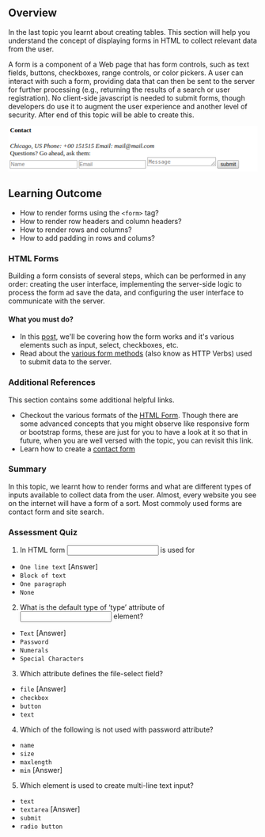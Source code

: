 ## Overview

In the last topic you learnt about creating tables. This section will help you understand the concept of displaying forms in HTML to collect relevant data from the user.

A form is a component of a Web page that has form controls, such as text fields, buttons, checkboxes, range controls, or color pickers. A user can interact with such a form, providing data that can then be sent to the server for further processing (e.g., returning the results of a search or user registration). No client-side javascript is needed to submit forms, though developers do use it to augment the user experience and another level of security. After end of this topic will be able to create this.

![form_html](images/form_html.png)



## Learning Outcome

- How to render forms using the `<form>` tag?
- How to render row headers and column headers?
- How to render rows and columns?
- How to add padding in rows and colums?

### HTML Forms

Building a form consists of several steps, which can be performed in any order: creating the user interface, implementing the server-side logic to process the form ad save the data, and configuring the user interface to communicate with the server.

#### What you must do?

- In this [post](https://www.tutorialspoint.com/html/html_forms.htm), we'll be covering how the form works and it's various elements such as input, select, checkboxes, etc.
- Read about the [various form methods](https://www.w3schools.com/tags/ref_httpmethods.asp) (also know as HTTP Verbs) used to submit data to the server.

### Additional References

This section contains some additional helpful links.

- Checkout the various formats of the [HTML Form](https://www.quackit.com/html/codes/html_form_code.cfm). Though there are some advanced concepts that you might observe like responsive form or bootstrap forms, these are just for you to have a look at it so that in future, when you are well versed with the topic, you can revisit this link.
- Learn how to create a [contact form](https://www.w3schools.com/howto/howto_css_contact_form.asp)

### Summary

In this topic, we learnt how to render forms and what are different types of inputs available to collect data from the user. Almost, every website you see on the internet will have a form of a sort. Most commoly used forms are contact form and site search.



### Assessment Quiz

1. In HTML form <input type="text"> is used for

- `One line text` [Answer]
- `Block of text`
- `One paragraph`
- `None`

2. What is the default type of ‘type’ attribute of <input> element?

- `Text` [Answer]
- `Password`
- `Numerals`
- `Special Characters`

3. Which attribute defines the file-select field?

- `file` [Answer]
- `checkbox`
- `button`
- `text`

4. Which of the following is not used with password attribute?

- `name`
- `size`
- `maxlength`
- `min` [Answer]

5. Which element is used to create multi-line text input?

- `text`
- `textarea` [Answer]
- `submit`
- `radio button`
